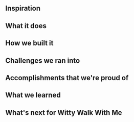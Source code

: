 ## Inspiration

## What it does

## How we built it

## Challenges we ran into

## Accomplishments that we're proud of

## What we learned

## What's next for Witty Walk With Me
